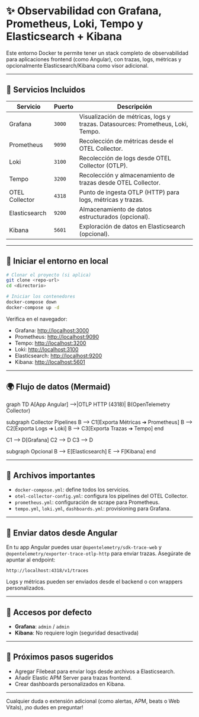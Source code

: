 # ✨ Observabilidad con Grafana, Prometheus, Loki, Tempo y Elasticsearch + Kibana

Este entorno Docker te permite tener un stack completo de observabilidad para aplicaciones frontend (como Angular), con trazas, logs, métricas y opcionalmente Elasticsearch/Kibana como visor adicional.

---

## 🤖 Servicios Incluidos

| Servicio         | Puerto | Descripción                                                                 |
|------------------|--------|-----------------------------------------------------------------------------|
| Grafana          | `3000` | Visualización de métricas, logs y trazas. Datasources: Prometheus, Loki, Tempo. |
| Prometheus       | `9090` | Recolección de métricas desde el OTEL Collector.                            |
| Loki             | `3100` | Recolección de logs desde OTEL Collector (OTLP).                            |
| Tempo            | `3200` | Recolección y almacenamiento de trazas desde OTEL Collector.                |
| OTEL Collector   | `4318` | Punto de ingesta OTLP (HTTP) para logs, métricas y trazas.                   |
| Elasticsearch    | `9200` | Almacenamiento de datos estructurados (opcional).                            |
| Kibana           | `5601` | Exploración de datos en Elasticsearch (opcional).                            |

---

## 🚀 Iniciar el entorno en local

```bash
# Clonar el proyecto (si aplica)
git clone <repo-url>
cd <directorio>

# Iniciar los contenedores
docker-compose down
docker-compose up -d
```

Verifica en el navegador:

- Grafana: [http://localhost:3000](http://localhost:3000)
- Prometheus: [http://localhost:9090](http://localhost:9090)
- Tempo: [http://localhost:3200](http://localhost:3200)
- Loki: [http://localhost:3100](http://localhost:3100)
- Elasticsearch: [http://localhost:9200](http://localhost:9200)
- Kibana: [http://localhost:5601](http://localhost:5601)

---

## 🌍 Flujo de datos (Mermaid)

graph TD
  A[App Angular] -->|OTLP HTTP (4318)| B(OpenTelemetry Collector)

  subgraph Collector Pipelines
    B --> C1[Exporta Métricas ➔ Prometheus]
    B --> C2[Exporta Logs ➔ Loki]
    B --> C3[Exporta Trazas ➔ Tempo]
  end

  C1 --> D[Grafana]
  C2 --> D
  C3 --> D

  subgraph Opcional
    B --> E[Elasticsearch]
    E --> F[Kibana]
  end

---

## 📃 Archivos importantes

- `docker-compose.yml`: define todos los servicios.
- `otel-collector-config.yml`: configura los pipelines del OTEL Collector.
- `prometheus.yml`: configuración de scrape para Prometheus.
- `tempo.yml`, `loki.yml`, `dashboards.yml`: provisioning para Grafana.

---

## 🔧 Enviar datos desde Angular

En tu app Angular puedes usar `@opentelemetry/sdk-trace-web` y `@opentelemetry/exporter-trace-otlp-http` para enviar trazas. Asegúrate de apuntar al endpoint:

```
http://localhost:4318/v1/traces
```

Logs y métricas pueden ser enviados desde el backend o con wrappers personalizados.

---

## 🔐 Accesos por defecto

- **Grafana**: `admin` / `admin`
- **Kibana**: No requiere login (seguridad desactivada)

---

## 📅 Próximos pasos sugeridos

- Agregar Filebeat para enviar logs desde archivos a Elasticsearch.
- Añadir Elastic APM Server para trazas frontend.
- Crear dashboards personalizados en Kibana.

---

Cualquier duda o extensión adicional (como alertas, APM, beats o Web Vitals), ¡no dudes en preguntar!

